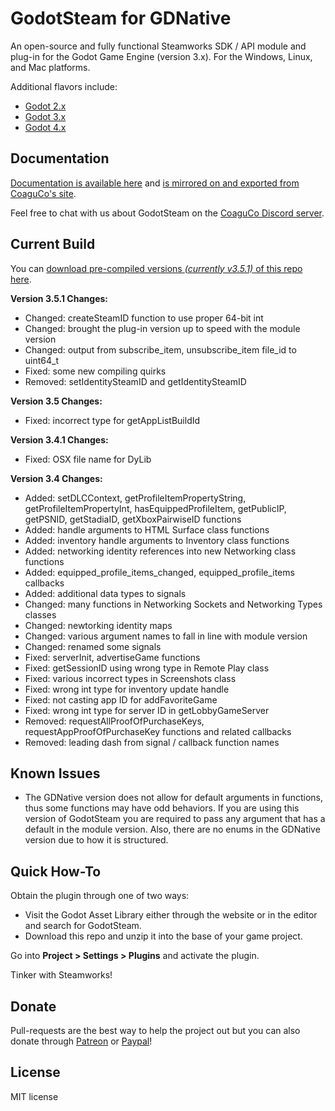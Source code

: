# GodotSteam for GDNative
An open-source and fully functional Steamworks SDK / API module and plug-in for the Godot Game Engine (version 3.x). For the Windows, Linux, and Mac platforms. 

Additional flavors include:
- [Godot 2.x](https://github.com/Gramps/GodotSteam/tree/godot2)
- [Godot 3.x](https://github.com/Gramps/GodotSteam/tree/master)
- [Godot 4.x](https://github.com/Gramps/GodotSteam/tree/godot4)

Documentation
----------
[Documentation is available here](https://gramps.github.io/GodotSteam/) and [is mirrored on and exported from CoaguCo's site](https://coaguco.com/godotsteam).

Feel free to chat with us about GodotSteam on the [CoaguCo Discord server](https://discord.gg/SJRSq6K).

Current Build
----------
You can [download pre-compiled versions _(currently v3.5.1)_ of this repo here](https://github.com/Gramps/GodotSteam/releases).

**Version 3.5.1 Changes:**
- Changed: createSteamID function to use proper 64-bit int
- Changed: brought the plug-in version up to speed with the module version
- Changed: output from subscribe_item, unsubscribe_item file_id to uint64_t
- Fixed: some new compiling quirks
- Removed: setIdentitySteamID and getIdentitySteamID

**Version 3.5 Changes:**
- Fixed: incorrect type for getAppListBuildId

**Version 3.4.1 Changes:**
- Fixed: OSX file name for DyLib

**Version 3.4 Changes:**
- Added: setDLCContext, getProfileItemPropertyString, getProfileItemPropertyInt, hasEquippedProfileItem, getPublicIP, getPSNID, getStadiaID, getXboxPairwiseID functions
- Added: handle arguments to HTML Surface class functions
- Added: inventory handle arguments to Inventory class functions
- Added: networking identity references into new Networking class functions
- Added: equipped_profile_items_changed, equipped_profile_items callbacks
- Added: additional data types to signals
- Changed: many functions in Networking Sockets and Networking Types classes
- Changed: newtorking identity maps
- Changed: various argument names to fall in line with module version
- Changed: renamed some signals
- Fixed: serverInit, advertiseGame functions
- Fixed: getSessionID using wrong type in Remote Play class
- Fixed: various incorrect types in Screenshots class
- Fixed: wrong int type for inventory update handle
- Fixed: not casting app ID for addFavoriteGame
- Fixed: wrong int type for server ID in getLobbyGameServer
- Removed: requestAllProofOfPurchaseKeys, requestAppProofOfPurchaseKey functions and related callbacks
- Removed: leading dash from signal / callback function names

Known Issues
----------
- The GDNative version does not allow for default arguments in functions, thus some functions may have odd behaviors.  If you are using this version of GodotSteam you are required to pass any argument that has a default in the module version. Also, there are no enums in the GDNative version due to how it is structured.

Quick How-To
----------
Obtain the plugin through one of two ways:
- Visit the Godot Asset Library either through the website or in the editor and search for GodotSteam.
- Download this repo and unzip it into the base of your game project.

Go into **Project > Settings > Plugins** and activate the plugin.

Tinker with Steamworks!

Donate
-------------
Pull-requests are the best way to help the project out but you can also donate through [Patreon](https://patreon.com/coaguco) or [Paypal](https://www.paypal.me/sithlordkyle)!

License
-------------
MIT license
